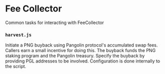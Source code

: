 # Fee Collector

Common tasks for interacting with FeeCollector

### `harvest.js`
Initiate a PNG buyback using Pangolin protocol's accumulated swap fees. Callers earn a small incentive for doing this. 
The buyback funds the PNG staking program and the Pangolin treasury. 
Specify the buyback by providing PGL addresses to be involved. Configuration is done internally to the script.
